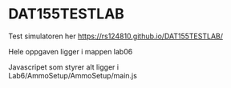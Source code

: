 # DAT155TESTLAB
Test simulatoren her https://rs124810.github.io/DAT155TESTLAB/ </br>

Hele oppgaven ligger i mappen lab06 </br>

Javascripet som styrer alt ligger i </br>
Lab6/AmmoSetup/AmmoSetup/main.js
